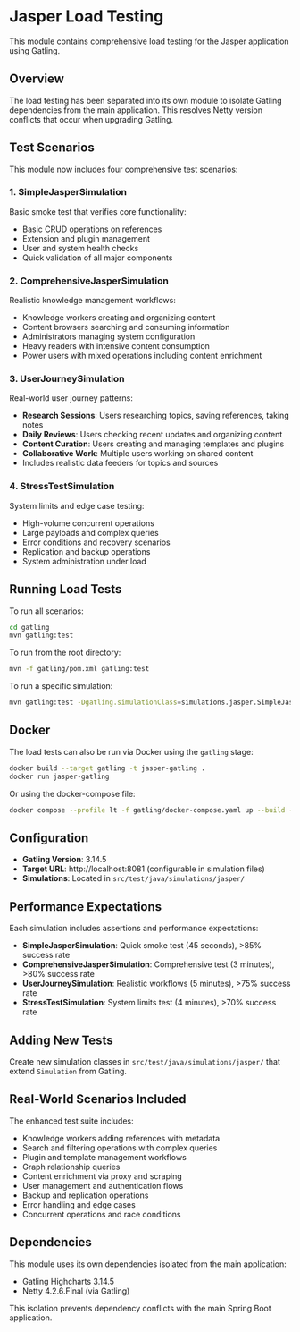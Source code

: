 # Jasper Load Testing

This module contains comprehensive load testing for the Jasper application using Gatling.

## Overview

The load testing has been separated into its own module to isolate Gatling dependencies from the main application. This resolves Netty version conflicts that occur when upgrading Gatling.

## Test Scenarios

This module now includes four comprehensive test scenarios:

### 1. SimpleJasperSimulation
Basic smoke test that verifies core functionality:
- Basic CRUD operations on references
- Extension and plugin management
- User and system health checks
- Quick validation of all major components

### 2. ComprehensiveJasperSimulation  
Realistic knowledge management workflows:
- Knowledge workers creating and organizing content
- Content browsers searching and consuming information
- Administrators managing system configuration
- Heavy readers with intensive content consumption
- Power users with mixed operations including content enrichment

### 3. UserJourneySimulation
Real-world user journey patterns:
- **Research Sessions**: Users researching topics, saving references, taking notes
- **Daily Reviews**: Users checking recent updates and organizing content  
- **Content Curation**: Users creating and managing templates and plugins
- **Collaborative Work**: Multiple users working on shared content
- Includes realistic data feeders for topics and sources

### 4. StressTestSimulation
System limits and edge case testing:
- High-volume concurrent operations
- Large payloads and complex queries
- Error conditions and recovery scenarios
- Replication and backup operations
- System administration under load

## Running Load Tests

To run all scenarios:

```bash
cd gatling
mvn gatling:test
```

To run from the root directory:

```bash
mvn -f gatling/pom.xml gatling:test
```

To run a specific simulation:

```bash
mvn gatling:test -Dgatling.simulationClass=simulations.jasper.SimpleJasperSimulation
```

## Docker

The load tests can also be run via Docker using the `gatling` stage:

```bash
docker build --target gatling -t jasper-gatling .
docker run jasper-gatling
```

Or using the docker-compose file:

```bash
docker compose --profile lt -f gatling/docker-compose.yaml up --build --exit-code-from gatling
```

## Configuration

- **Gatling Version**: 3.14.5
- **Target URL**: http://localhost:8081 (configurable in simulation files)
- **Simulations**: Located in `src/test/java/simulations/jasper/`

## Performance Expectations

Each simulation includes assertions and performance expectations:

- **SimpleJasperSimulation**: Quick smoke test (45 seconds), >85% success rate
- **ComprehensiveJasperSimulation**: Comprehensive test (3 minutes), >80% success rate
- **UserJourneySimulation**: Realistic workflows (5 minutes), >75% success rate  
- **StressTestSimulation**: System limits test (4 minutes), >70% success rate

## Adding New Tests

Create new simulation classes in `src/test/java/simulations/jasper/` that extend `Simulation` from Gatling.

## Real-World Scenarios Included

The enhanced test suite includes:
- Knowledge workers adding references with metadata
- Search and filtering operations with complex queries
- Plugin and template management workflows
- Graph relationship queries
- Content enrichment via proxy and scraping
- User management and authentication flows
- Backup and replication operations
- Error handling and edge cases
- Concurrent operations and race conditions

## Dependencies

This module uses its own dependencies isolated from the main application:
- Gatling Highcharts 3.14.5
- Netty 4.2.6.Final (via Gatling)

This isolation prevents dependency conflicts with the main Spring Boot application.